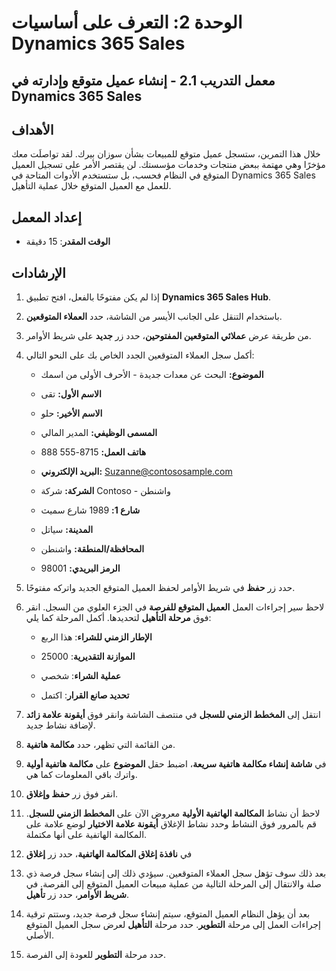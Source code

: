 ﻿---
lab:
    title: 'المعمل 2.1: إنشاء عميل متوقع وإدارته في Dynamics 365 Sales'
    module: 'الوحدة 2: التعرف على أساسيات Dynamics 365 Sales'
---

الوحدة 2: التعرف على أساسيات Dynamics 365 Sales
========================

## معمل التدريب 2.1 - إنشاء عميل متوقع وإدارته في Dynamics 365 Sales

## الأهداف

خلال هذا التمرين، ستسجل عميل متوقع للمبيعات بشأن سوزان بيرك. لقد تواصلَت معك مؤخرًا وهي مهتمة ببعض منتجات وخدمات مؤسستك. لن يقتصر الأمر على تسجيل العميل المتوقع في النظام فحسب، بل ستستخدم الأدوات المتاحة في Dynamics 365 Sales للعمل مع العميل المتوقع خلال عملية التأهيل.


## إعداد المعمل

  - **الوقت المقدر**: 15 دقيقة

## الإرشادات

1. إذا لم يكن مفتوحًا بالفعل، افتح تطبيق **Dynamics 365 Sales Hub**. 

2. باستخدام التنقل على الجانب الأيسر من الشاشة، حدد **العملاء المتوقعين**. 

3. من طريقة عرض **عملائي المتوقعين المفتوحين**، حدد زر **جديد** على شريط الأوامر.

4. أكمل سجل العملاء المتوقعين الجدد الخاص بك على النحو التالي:

	- **الموضوع:** البحث عن معدات جديدة - الأحرف الأولى من اسمك

	- **الاسم الأول:** تقى

	- **الاسم الأخير:** حلو

	- **المسمى الوظيفي:** المدير المالي

	- **هاتف العمل:** 8715-555 888

	- **البريد الإلكتروني:** Suzanne@contososample.com

	- **الشركة:** شركة Contoso - واشنطن

	- **شارع 1:** 1989 شارع سميث

	- **المدينة:** سياتل

	- **المحافظة/المنطقة:** واشنطن

	- **الرمز البريدي:** 98001 

5. حدد زر **حفظ** في شريط الأوامر لحفظ العميل المتوقع الجديد واتركه مفتوحًا.

6. لاحظ سير إجراءات العمل **العميل المتوقع للفرصة** في الجزء العلوي من السجل. انقر فوق **مرحلة التأهيل** لتحديدها. أكمل المرحلة كما يلي:

	- **الإطار الزمني للشراء**: هذا الربع

	- **الموازنة التقديرية**: 25000 

	- **عملية الشراء**: شخصي

	- **تحديد صانع القرار**: اكتمل

7. انتقل إلى **المخطط الزمني للسجل** في منتصف الشاشة وانقر فوق **أيقونة علامة زائد** لإضافة نشاط جديد. 

8. من القائمة التي تظهر، حدد **مكالمة هاتفية**.

9. في **شاشة إنشاء مكالمة هاتفية سريعة**، اضبط حقل **الموضوع** على **مكالمة هاتفية أولية** واترك باقي المعلومات كما هي. 

10. انقر فوق زر **حفظ وإغلاق**.

11. لاحظ أن نشاط **المكالمة الهاتفية الأولية** معروض الآن على **المخطط الزمني للسجل**. قم بالمرور فوق النشاط وحدد نشاط الإغلاق **أيقونة علامة الاختيار** لوضع علامة على المكالمة الهاتفية على أنها مكتملة. 

12. في **نافذة إغلاق المكالمة الهاتفية**، حدد زر **إغلاق** 

13. بعد ذلك سوف تؤهل سجل العملاء المتوقعين. سيؤدي ذلك إلى إنشاء سجل فرصة ذي صلة والانتقال إلى المرحلة التالية من عملية مبيعات العميل المتوقع إلى الفرصة. في **شريط الأوامر**، حدد زر **تأهيل**. 

14. بعد أن يؤهل النظام العميل المتوقع، سيتم إنشاء سجل فرصة جديد، وستتم ترقية إجراءات العمل إلى مرحلة **التطوير**. حدد مرحلة **التأهيل** لعرض سجل العميل المتوقع الأصلي. 

15. حدد مرحلة **التطوير** للعودة إلى الفرصة.
